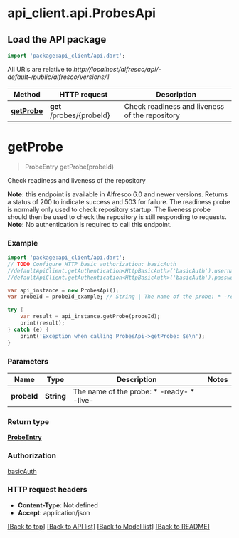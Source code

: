 # api_client.api.ProbesApi

## Load the API package
```dart
import 'package:api_client/api.dart';
```

All URIs are relative to *http://localhost/alfresco/api/-default-/public/alfresco/versions/1*

Method | HTTP request | Description
------------- | ------------- | -------------
[**getProbe**](ProbesApi.md#getProbe) | **get** /probes/{probeId} | Check readiness and liveness of the repository


# **getProbe**
> ProbeEntry getProbe(probeId)

Check readiness and liveness of the repository

**Note:** this endpoint is available in Alfresco 6.0 and newer versions.  Returns a status of 200 to indicate success and 503 for failure.  The readiness probe is normally only used to check repository startup.  The liveness probe should then be used to check the repository is still responding to requests.  **Note:** No authentication is required to call this endpoint. 

### Example 
```dart
import 'package:api_client/api.dart';
// TODO Configure HTTP basic authorization: basicAuth
//defaultApiClient.getAuthentication<HttpBasicAuth>('basicAuth').username = 'YOUR_USERNAME'
//defaultApiClient.getAuthentication<HttpBasicAuth>('basicAuth').password = 'YOUR_PASSWORD';

var api_instance = new ProbesApi();
var probeId = probeId_example; // String | The name of the probe: * -ready- * -live- 

try { 
    var result = api_instance.getProbe(probeId);
    print(result);
} catch (e) {
    print('Exception when calling ProbesApi->getProbe: $e\n');
}
```

### Parameters

Name | Type | Description  | Notes
------------- | ------------- | ------------- | -------------
 **probeId** | **String**| The name of the probe: * -ready- * -live-  | 

### Return type

[**ProbeEntry**](ProbeEntry.md)

### Authorization

[basicAuth](../README.md#basicAuth)

### HTTP request headers

 - **Content-Type**: Not defined
 - **Accept**: application/json

[[Back to top]](#) [[Back to API list]](../README.md#documentation-for-api-endpoints) [[Back to Model list]](../README.md#documentation-for-models) [[Back to README]](../README.md)

